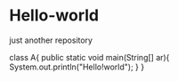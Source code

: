 # Hello-world
just another repository

class A{
public static void main(String[] ar){
System.out.println("Hello!world");
 }
}
